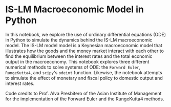 # IS-LM Macroeconomic Model in Python


In this notebook, we explore the use of ordinary differential equations (ODE) in Python to simulate the dynamics behind the IS-LM macroeconomic model. The IS-LM model model is a Keynesian macroeconomic model that illustrates how the goods and the money market interact with each other to find the equilibrium between the interest rates and the total economic output in the macroeconomy. This notebook explores three different numerical methods to solve systems of ODE: the `Forward Euler`, `RungeKutta4`, and `scipy`'s `odeint` function. Likewise, the notebook attempts to simulate the effect of monetary and fiscal policy to domestic output and interest rates.

Code credits to Prof. Alva Presbitero of the Asian Institute of Management for the implementation of the Forward Euler and the RungeKutta4 methods.
